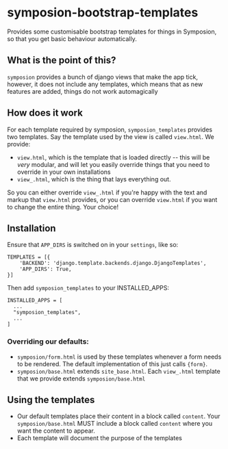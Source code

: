 # symposion-bootstrap-templates
Provides some customisable bootstrap templates for things in Symposion, so that you get basic behaviour automatically.

## What is the point of this?

`symposion` provides a bunch of django views that make the app tick, however, it does not include any templates, which means that as new features are added, things do not work automagically


## How does it work

For each template required by symposion, `symposion_templates` provides two templates. Say the template used by the view is called `view.html`. We provide:

* `view.html`, which is the template that is loaded directly -- this will be *very* modular, and will let you easily override things that you need to override in your own installations
* `view_.html`, which is the thing that lays everything out.

So you can either override `view_.html` if you're happy with the text and markup that `view.html` provides, or you can override `view.html` if you want to change the entire thing. Your choice!


## Installation

Ensure that `APP_DIRS` is switched on in your `settings`, like so:

```
TEMPLATES = [{
    'BACKEND': 'django.template.backends.django.DjangoTemplates',
    'APP_DIRS': True,
}]
```

Then add `symposion_templates` to your INSTALLED_APPS:

```
INSTALLED_APPS = [
  ...
  "symposion_templates",
  ...
]
```


### Overriding our defaults:

* `symposion/form.html` is used by these templates whenever a form needs to be rendered. The default implementation of this just calls ``{form}``.
* `symposion/base.html` extends `site_base.html`. Each `view_.html` template that we provide extends `symposion/base.html`


## Using the templates

* Our default templates place their content in a block called `content`. Your `symposion/base.html` MUST include a block called `content` where you want the content to appear.
* Each template will document the purpose of the templates
